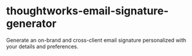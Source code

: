 thoughtworks-email-signature-generator
======================================

Generate an on-brand and cross-client email signature personalized with your details and preferences.
